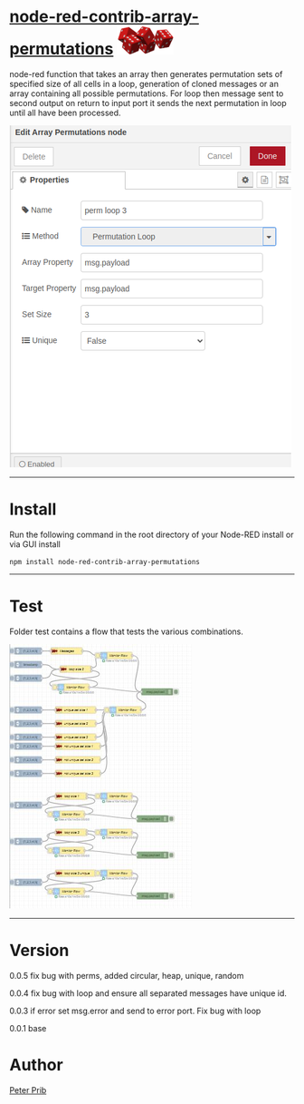 # [node-red-contrib-array-permutations][1] <img src="array-permutations\icons\five-red-dice.png" width="100" height="50">


node-red function that takes an array then generates permutation sets of specified size of all cells in a loop, generation of cloned messages or an array containing all possible permutations. For loop then message sent to second output on return to input port it sends the next permutation in loop until all have been processed. 

![Array Permutations](documentation/arrayPermutations.png "Array Permutations") 

------------------------------------------------------------

# Install

Run the following command in the root directory of your Node-RED install or via GUI install

    npm install node-red-contrib-array-permutations

------------------------------------------------------------

# Test

Folder test contains a flow that tests the various combinations.

![Tests](documentation/tests.JPG "Tests") 

------------------------------------------------------------

# Version

0.0.5 fix bug with perms, added circular, heap, unique, random

0.0.4 fix bug with loop and ensure all separated messages have unique id.

0.0.3 if error set msg.error and send to error port.  Fix bug with loop

0.0.1 base

# Author

[Peter Prib][3]

[1]: http://nodered.org "node-red home page"

[2]: https://www.npmjs.com/package/node-red-contrib-array-permutations "source code"

[3]: https://github.com/peterprib "base github"